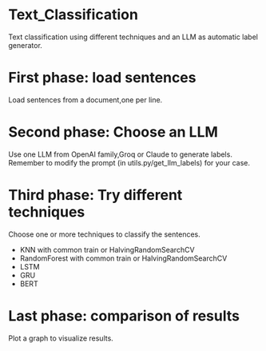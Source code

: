 # Text_Classification
Text classification using different techniques and an LLM as automatic label generator.

# First phase: load sentences
Load sentences from a document,one per line.

# Second phase: Choose an LLM
Use one LLM from OpenAI family,Groq or Claude to generate labels. Remember to modify the prompt (in utils.py/get_llm_labels) for your case.

# Third phase: Try different techniques
Choose one or more techniques to classify the sentences.

- KNN with common train or HalvingRandomSearchCV
- RandomForest with common train or HalvingRandomSearchCV
- LSTM
- GRU
- BERT

# Last phase: comparison of results
Plot a graph to visualize results.

